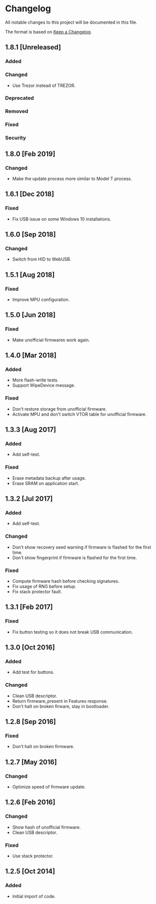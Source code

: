 # Changelog

All notable changes to this project will be documented in this file.

The format is based on [Keep a Changelog](https://keepachangelog.com/en/1.0.0/).

## 1.8.1 [Unreleased]

### Added

### Changed
- Use Trezor instead of TREZOR.

### Deprecated

### Removed

### Fixed

### Security

## 1.8.0 [Feb 2019]

### Changed
- Make the update process more similar to Model T process.

## 1.6.1 [Dec 2018]

### Fixed
- Fix USB issue on some Windows 10 installations.

## 1.6.0 [Sep 2018]

### Changed
- Switch from HID to WebUSB.

## 1.5.1 [Aug 2018]

### Fixed
- Improve MPU configuration.

## 1.5.0 [Jun 2018]

### Fixed
- Make unofficial firmwares work again.

## 1.4.0 [Mar 2018]

### Added
- More flash-write tests.
- Support WipeDevice message.

### Fixed
- Don't restore storage from unofficial firmware.
- Activate MPU and don't switch VTOR table for unofficial firmware.

## 1.3.3 [Aug 2017]

### Added
- Add self-test.

### Fixed
- Erase metadata backup after usage.
- Erase SRAM on application start.

## 1.3.2 [Jul 2017]

### Added
- Add self-test.

### Changed
- Don't show recovery seed warning if firmware is flashed for the first time.
- Don't show fingerprint if firmware is flashed for the first time.

### Fixed
- Compute firmware hash before checking signatures.
- Fix usage of RNG before setup.
- Fix stack protector fault.

## 1.3.1 [Feb 2017]

### Fixed
- Fix button testing so it does not break USB communication.

## 1.3.0 [Oct 2016]

### Added
- Add test for buttons.

### Changed
- Clean USB descriptor.
- Return firmware_present in Features response.
- Don't halt on broken firware, stay in bootloader.

## 1.2.8 [Sep 2016]

### Fixed
- Don't halt on broken firmware.

## 1.2.7 [May 2016]

### Changed
- Optimize speed of firmware update.

## 1.2.6 [Feb 2016]

### Changed
- Show hash of unofficial firmware.
- Clean USB descriptor.

### Fixed
- Use stack protector.

## 1.2.5 [Oct 2014]

### Added
- Initial import of code.
